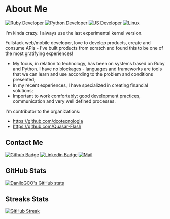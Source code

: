 # About Me

[![Ruby Developer](https://img.shields.io/badge/Ruby-CC0000?style=for-the-badge&logo=ruby&logoColor=white)](#)
[![Python Developer](https://img.shields.io/badge/Python-FFD43B?style=for-the-badge&logo=python&logoColor=blue)](#)
[![JS Developer](https://img.shields.io/badge/JS-F0F000?style=for-the-badge&logo=javascript&logoColor=blue)](#)
[![Linux](https://img.shields.io/badge/Linux-CCCCCC?style=for-the-badge&logo=manjaro&logoColor=blue)](#)

I'm kinda crazy. I always use the last experimental kernel version.

Fullstack web/mobile developer, love to develop products, create and consume APIs - I've built products from scratch and found this to be one of the most gratifying experiences!
- My focus, in relation to technology, has been on systems based on Ruby and Python. I have no blockages - languages and frameworks are tools that we can learn and use according to the problem and conditions presented;
- In my recent experiences, I have specialized in creating financial solutions;
- Important to work comfortably: good development practices, communication and very well defined processes.

I'm contributor to the organizations: 
* <https://github.com/dcotecnologia>
* <https://github.com/Quasar-Flash>

## Contact Me

[![Github Badge](https://img.shields.io/badge/-Github-000?style=flat-square&logo=Github&logoColor=white&link=LINK_GIT)](https://github.com/danilogco)
[![Linkedin Badge](https://img.shields.io/badge/-LinkedIn-blue?style=flat-square&logo=Linkedin&logoColor=white&link=LINK_LINKEDIN)](https://www.linkedin.com/in/danilogco/)
[![Mail](https://img.shields.io/badge/Gmail-D14836?style=flat-square&logo=gmail&logoColor=white)](mailto:danilogcarolino)

## GitHub Stats

[![DaniloGCO's GitHub stats](https://github-readme-stats.vercel.app/api?username=danilogco&show_icons=true&title_color=fff&icon_color=79ff97&text_color=9f9f9f&bg_color=151515)](https://github.com/anuraghazra/github-readme-stats)

## Streaks Stats

[![GitHub Streak](http://github-readme-streak-stats.herokuapp.com?user=danilogco&theme=dark&date_format=j%20M%5B%20Y%5D&show_icons=true&title_color=fff&icon_color=79ff97&text_color=9f9f9f&bg_color=151515)](https://git.io/streak-stats)

